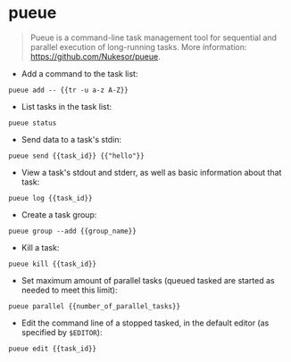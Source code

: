 # pueue

> Pueue is a command-line task management tool for sequential and parallel execution of long-running tasks.
> More information: <https://github.com/Nukesor/pueue>.

- Add a command to the task list:

`pueue add -- {{tr -u a-z A-Z}}`

- List tasks in the task list:

`pueue status`

- Send data to a task's stdin:

`pueue send {{task_id}} {{"hello"}}`

- View a task's stdout and stderr, as well as basic information about that task:

`pueue log {{task_id}}`

- Create a task group:

`pueue group --add {{group_name}}`

- Kill a task:

`pueue kill {{task_id}}`

- Set maximum amount of parallel tasks (queued tasked are started as needed to meet this limit):

`pueue parallel {{number_of_parallel_tasks}}`

- Edit the command line of a stopped tasked, in the default editor (as specified by `$EDITOR`):

`pueue edit {{task_id}}`

